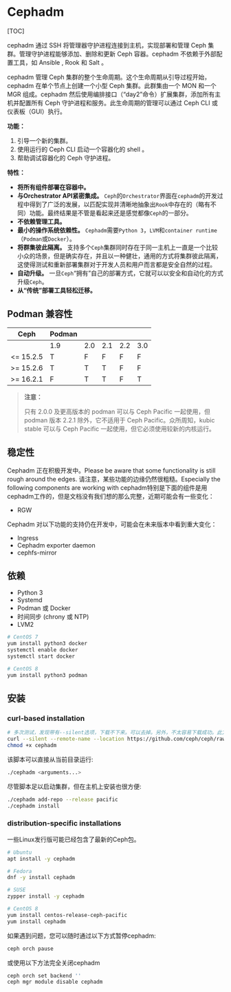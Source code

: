 # Cephadm

[TOC]

cephadm 通过 SSH 将管理器守护进程连接到主机，实现部署和管理 Ceph 集群。管理守护进程能够添加、删除和更新 Ceph 容器。cephadm 不依赖于外部配置工具，如 Ansible , Rook 和 Salt 。

cephadm 管理 Ceph 集群的整个生命周期。这个生命周期从引导过程开始，cephadm 在单个节点上创建一个小型 Ceph 集群。此群集由一个 MON 和一个 MGR 组成。cephadm 然后使用编排接口（“day2”命令）扩展集群，添加所有主机并配置所有 Ceph 守护进程和服务。此生命周期的管理可以通过 Ceph CLI 或仪表板（GUI）执行。

**功能：**

1. 引导一个新的集群。
2. 使用运行的 Ceph CLI 启动一个容器化的 shell 。
3. 帮助调试容器化的 Ceph 守护进程。

**特性：**

- **将所有组件部署在容器中。**
- **与Orchestrator API紧密集成。** `Ceph`的`Orchestrator`界面在`cephadm`的开发过程中得到了广泛的发展，以匹配实现并清晰地抽象出`Rook`中存在的（略有不同）功能。最终结果是不管是看起来还是感觉都像`Ceph`的一部分。
- **不依赖管理工具。**
- **最小的操作系统依赖性。** `Cephadm`需要`Python 3`，`LVM`和`container runtime`（`Podman`或`Docker`）。
- **将群集彼此隔离。** 支持多个`Ceph`集群同时存在于同一主机上一直是一个比较小众的场景，但是确实存在，并且以一种健壮，通用的方式将集群彼此隔离，这使得测试和重新部署集群对于开发人员和用户而言都是安全自然的过程。
- **自动升级。** 一旦`Ceph`“拥有”自己的部署方式，它就可以以安全和自动化的方式升级`Ceph`。
- **从“传统”部署工具轻松迁移。** 

## Podman 兼容性

| Ceph      | Podman |      |      |      |      |
| --------- | ------ | ---- | ---- | ---- | ---- |
|           | 1.9    | 2.0  | 2.1  | 2.2  | 3.0  |
| <= 15.2.5 | T      | F    | F    | F    | F    |
| >= 15.2.6 | T      | T    | T    | F    | F    |
| >= 16.2.1 | F      | T    | T    | F    | T    |

> **注意：**
>
> 只有 2.0.0 及更高版本的 podman 可以与 Ceph Pacific 一起使用，但 podman 版本 2.2.1 除外，它不适用于  Ceph Pacific。众所周知，kubic stable 可以与 Ceph Pacific 一起使用，但它必须使用较新的内核运行。

## 稳定性

Cephadm 正在积极开发中。Please be aware that some functionality is still rough around the edges. 请注意，某些功能的边缘仍然很粗糙。Especially the following components are working with cephadm特别是下面的组件是用cephadm工作的，但是文档没有我们想的那么完整，近期可能会有一些变化：

- RGW

Cephadm 对以下功能的支持仍在开发中，可能会在未来版本中看到重大变化：

- Ingress
- Cephadm exporter daemon
- cephfs-mirror

## 依赖

- Python 3
- Systemd
- Podman 或 Docker
- 时间同步 (chrony 或 NTP)
- LVM2

```bash
# CentOS 7
yum install python3 docker
systemctl enable docker
systemctl start docker

# CentOS 8
yum install python3 podman
```

## 安装

### curl-based installation

```bash
# 多次测试，发现带有--silent选项，下载不下来。可以去掉。另外，不太容易下载成功。此方法不建议。
curl --silent --remote-name --location https://github.com/ceph/ceph/raw/pacific/src/cephadm/cephadm
chmod +x cephadm
```

该脚本可以直接从当前目录运行:

```bash
./cephadm <arguments...>
```

尽管脚本足以启动集群，但在主机上安装也很方便:

```bash
./cephadm add-repo --release pacific
./cephadm install
```

### distribution-specific installations

一些Linux发行版可能已经包含了最新的Ceph包。

 ```bash
# Ubuntu
apt install -y cephadm

# Fedora
dnf -y install cephadm

# SUSE
zypper install -y cephadm

# CentOS 8
yum install centos-release-ceph-pacific
yum install cephadm
 ```

如果遇到问题，您可以随时通过以下方式暂停cephadm:

```bash
ceph orch pause
```

或使用以下方法完全关闭cephadm

```bash
ceph orch set backend ''
ceph mgr module disable cephadm
```
